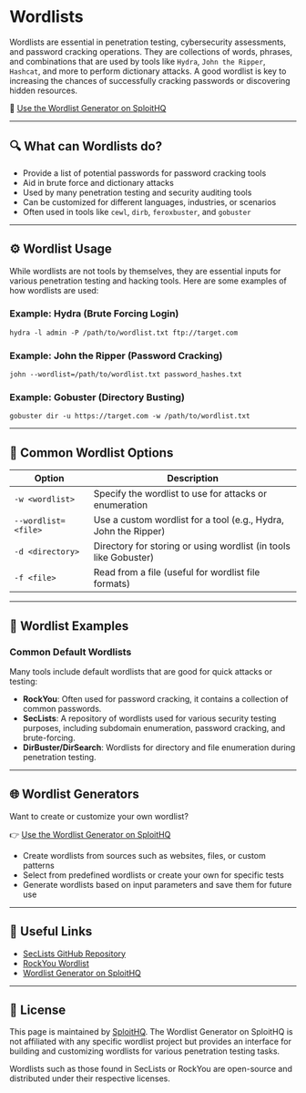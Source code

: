 # Wordlists

Wordlists are essential in penetration testing, cybersecurity assessments, and password cracking operations. They are collections of words, phrases, and combinations that are used by tools like `Hydra`, `John the Ripper`, `Hashcat`, and more to perform dictionary attacks. A good wordlist is key to increasing the chances of successfully cracking passwords or discovering hidden resources.

🔗 [Use the Wordlist Generator on SploitHQ](https://sploithq.com/wordlists)

---

## 🔍 What can Wordlists do?

- Provide a list of potential passwords for password cracking tools
- Aid in brute force and dictionary attacks
- Used by many penetration testing and security auditing tools
- Can be customized for different languages, industries, or scenarios
- Often used in tools like `cewl`, `dirb`, `feroxbuster`, and `gobuster`

---

## ⚙️ Wordlist Usage

While wordlists are not tools by themselves, they are essential inputs for various penetration testing and hacking tools. Here are some examples of how wordlists are used:

### Example: Hydra (Brute Forcing Login)
```
hydra -l admin -P /path/to/wordlist.txt ftp://target.com
```

### Example: John the Ripper (Password Cracking)
```
john --wordlist=/path/to/wordlist.txt password_hashes.txt
```

### Example: Gobuster (Directory Busting)
```
gobuster dir -u https://target.com -w /path/to/wordlist.txt
```

---

## 🧰 Common Wordlist Options

| Option                  | Description                                                       |
|-------------------------|-------------------------------------------------------------------|
| `-w <wordlist>`          | Specify the wordlist to use for attacks or enumeration            |
| `--wordlist=<file>`      | Use a custom wordlist for a tool (e.g., Hydra, John the Ripper)   |
| `-d <directory>`         | Directory for storing or using wordlist (in tools like Gobuster)  |
| `-f <file>`              | Read from a file (useful for wordlist file formats)               |

---

## 🧪 Wordlist Examples

### Common Default Wordlists

Many tools include default wordlists that are good for quick attacks or testing:

- **RockYou**: Often used for password cracking, it contains a collection of common passwords.
- **SecLists**: A repository of wordlists used for various security testing purposes, including subdomain enumeration, password cracking, and brute-forcing.
- **DirBuster/DirSearch**: Wordlists for directory and file enumeration during penetration testing.

---

## 🌐 Wordlist Generators

Want to create or customize your own wordlist?

👉 [Use the Wordlist Generator on SploitHQ](https://sploithq.com/wordlists)

- Create wordlists from sources such as websites, files, or custom patterns
- Select from predefined wordlists or create your own for specific tests
- Generate wordlists based on input parameters and save them for future use

---

## 🔗 Useful Links

- [SecLists GitHub Repository](https://github.com/danielmiessler/SecLists)
- [RockYou Wordlist](https://github.com/praetorian-inc/rockyou)
- [Wordlist Generator on SploitHQ](https://sploithq.com/wordlists)

---

## 📄 License

This page is maintained by [SploitHQ](https://sploithq.com). The Wordlist Generator on SploitHQ is not affiliated with any specific wordlist project but provides an interface for building and customizing wordlists for various penetration testing tasks.

Wordlists such as those found in SecLists or RockYou are open-source and distributed under their respective licenses.

